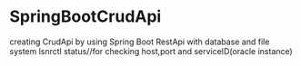 # SpringBootCrudApi
creating CrudApi by using Spring Boot RestApi with database and file system
lsnrctl status//for checking host,port and serviceID(oracle instance)
